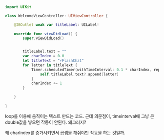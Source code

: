 ```swift
import UIKit

class WelcomeViewController: UIViewController {

    @IBOutlet weak var titleLabel: UILabel!
    
    override func viewDidLoad() {
        super.viewDidLoad()


        titleLabel.text = ""
        var charIndex = 0.0
        let titleText = "⚡️FlashChat"
        for letter in titleText {
            Timer.scheduledTimer(withTimeInterval: 0.1 * charIndex, repeats: false) { (timer) in
                self.titleLabel.text?.append(letter)
            }
            charIndex += 1
        }
        
    }
    
}

```

loop를 이용해 움직이는 텍스트 만드는 코드. 근데 의문점이, timeinterval에 그냥 큰 double값을 넣으면 작동이 안된다. 왜그러지?

왜 charIndex를 증가시키면서 곱셈을 해줘야만 작동을 하는 것일까.
